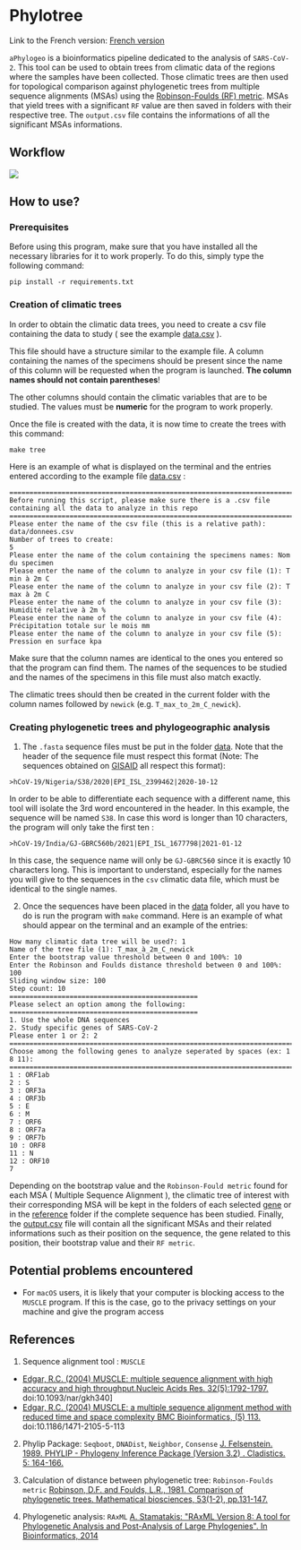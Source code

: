 # Phylotree

Link to the French version: [French version](https://github.com/tahiri-lab/aPhylogeo/blob/main/README_fr.md)

`aPhylogeo` is a bioinformatics pipeline dedicated to the analysis of `SARS-CoV-2`. This tool can be used to obtain trees from climatic data of the regions where the samples have been collected. Those climatic trees are then used for topological comparison against phylogenetic trees from multiple sequence alignments (MSAs) using the [Robinson-Foulds (RF) metric](https://www.sciencedirect.com/science/article/abs/pii/0025556481900432?via%3Dihub). MSAs that yield trees with a significant `RF` value are then saved in folders with their respective tree. The `output.csv` file contains the informations of all the significant MSAs informations.

## Workflow

![](./img/workflow_en.jpeg)

## How to use?

### Prerequisites
Before using this program, make sure that you have installed all the necessary libraries for it to work properly. To do this, simply type the following command:

```
pip install -r requirements.txt
```

### Creation of climatic trees

In order to obtain the climatic data trees, you need to create a csv file containing the data to study ( see the example [data.csv](./data/data.csv) ).

This file should have a structure similar to the example file. A column containing the names of the specimens should be present since the name of this column will be requested when the program is launched. **The column names should not contain parentheses**!

The other columns should contain the climatic variables that are to be studied. The values must be **numeric** for the program to work properly.

Once the file is created with the data, it is now time to create the trees with this command: 

```
make tree
```
Here is an example of what is displayed on the terminal and the entries entered according to the example file [data.csv](./data/data.csv) :

```
====================================================================================================================
Before running this script, please make sure there is a .csv file containing all the data to analyze in this repo
====================================================================================================================
Please enter the name of the csv file (this is a relative path): data/donnees.csv
Number of trees to create: 
5
Please enter the name of the colum containing the specimens names: Nom du specimen
Please enter the name of the column to analyze in your csv file (1): T min à 2m C
Please enter the name of the column to analyze in your csv file (2): T max à 2m C
Please enter the name of the column to analyze in your csv file (3): Humidité relative à 2m %
Please enter the name of the column to analyze in your csv file (4): Précipitation totale sur le mois mm
Please enter the name of the column to analyze in your csv file (5): Pression en surface kpa
```

Make sure that the column names are identical to the ones you entered so that the program can find them. The names of the sequences to be studied and the names of the specimens in this file must also match exactly.

The climatic trees should then be created in the current folder with the column names followed by ``newick`` (e.g. ``T_max_to_2m_C_newick``). 


### Creating phylogenetic trees and phylogeographic analysis

1. The `.fasta` sequence files must be put in the folder [data](./data). Note that the header of the sequence file must respect this format (Note: The sequences obtained on [GISAID](https://www.gisaid.org) all respect this format):

```>hCoV-19/Nigeria/S38/2020|EPI_ISL_2399462|2020-10-12```

In order to be able to differentiate each sequence with a different name, this tool will isolate the 3rd word encountered in the header. In this example, the sequence will be named `S38`. In case this word is longer than 10 characters, the program will only take the first ten : 

```>hCoV-19/India/GJ-GBRC560b/2021|EPI_ISL_1677798|2021-01-12```

In this case, the sequence name will only be `GJ-GBRC560` since it is exactly 10 characters long. This is important to understand, especially for the names you will give to the sequences in the `csv` climatic data file, which must be identical to the single names.

2. Once the sequences have been placed in the [data](./data) folder, all you have to do is run the program with `make` command. Here is an example of what should appear on the terminal and an example of the entries:

```
How many climatic data tree will be used?: 1
Name of the tree file (1): T_max_à_2m_C_newick
Enter the bootstrap value threshold between 0 and 100%: 10
Enter the Robinson and Foulds distance threshold between 0 and 100%: 100
Sliding window size: 100
Step count: 10
===============================================
Please select an option among the following: 
===============================================
1. Use the whole DNA sequences
2. Study specific genes of SARS-CoV-2
Please enter 1 or 2: 2
================================================================================
Choose among the following genes to analyze seperated by spaces (ex: 1 8 11): 
================================================================================
1 : ORF1ab
2 : S
3 : ORF3a
4 : ORF3b
5 : E
6 : M
7 : ORF6
8 : ORF7a
9 : ORF7b
10 : ORF8
11 : N
12 : ORF10
7
```
Depending on the bootstrap value and the `Robinson-Fould metric` found for each MSA ( Multiple Sequence Alignment ), the climatic tree of interest with their corresponding MSA will be kept in the folders of each selected [gene](./output) or in the [reference](./output/reference_gene) folder if the complete sequence has been studied. Finally, the [output.csv](output.csv) file will contain all the significant MSAs and their related informations such as their position on the sequence, the gene related to this position, their bootstrap value and their `RF metric`.


## Potential problems encountered

+ For `macOS` users, it is likely that your computer is blocking access to the `MUSCLE` program. If this is the case, go to the privacy settings on your machine and give the program access

## References

1. Sequence alignment tool : `MUSCLE`
+ [Edgar, R.C. (2004) MUSCLE: multiple sequence alignment with high accuracy and high throughput.Nucleic Acids Res. 32(5):1792-1797.](https://academic.oup.com/nar/article/32/5/1792/2380623)
doi:10.1093/nar/gkh340]
+ [Edgar, R.C. (2004) MUSCLE: a multiple sequence alignment method with reduced time and space complexity BMC Bioinformatics, (5) 113.](https://bmcbioinformatics.biomedcentral.com/articles/10.1186/1471-2105-5-113)
doi:10.1186/1471-2105-5-113

2. Phylip Package: `Seqboot`, `DNADist`, `Neighbor`, `Consense`
    [J. Felsenstein. 1989. PHYLIP - Phylogeny Inference Package (Version 3.2) . Cladistics. 5: 164-166.](https://evolution.genetics.washington.edu/phylip.html)

3. Calculation of distance between phylogenetic tree: `Robinson-Foulds metric`
    [Robinson, D.F. and Foulds, L.R., 1981. Comparison of phylogenetic trees. Mathematical biosciences, 53(1-2), pp.131-147.](https://www.sciencedirect.com/science/article/abs/pii/0025556481900432?via%3Dihub)

4. Phylogenetic analysis: `RAxML`
    [A. Stamatakis: "RAxML Version 8: A tool for Phylogenetic Analysis and Post-Analysis of Large Phylogenies". In Bioinformatics, 2014](https://academic.oup.com/bioinformatics/article/30/9/1312/238053?login=true)

